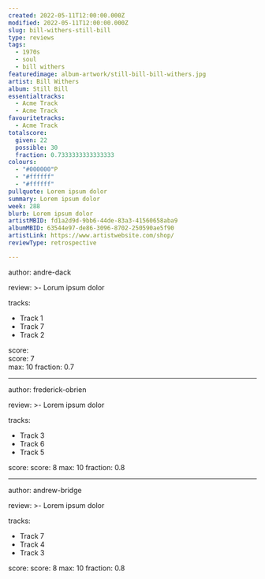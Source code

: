 ```yaml
---
created: 2022-05-11T12:00:00.000Z                            
modified: 2022-05-11T12:00:00.000Z                           
slug: bill-withers-still-bill                                
type: reviews                                                
tags:                                                        
  - 1970s                                                    
  - soul
  - bill withers
featuredimage: album-artwork/still-bill-bill-withers.jpg           
artist: Bill Withers
album: Still Bill
essentialtracks:                                             
  - Acme Track
  - Acme Track
favouritetracks:                                            
  - Acme Track
totalscore:                                                  
  given: 22                                                  
  possible: 30
  fraction: 0.7333333333333333
colours:
  - "#000000"P
  - "#ffffff"
  - "#ffffff"
pullquote: Lorem ipsum dolor                                 
summary: Lorem ipsum dolor                                   
week: 288
blurb: Lorem ipsum dolor                                    
artistMBID: fd1a2d9d-9bb6-44de-83a3-41560658aba9
albumMBID: 63544e97-de86-3096-8702-250590ae5f90
artistLink: https://www.artistwebsite.com/shop/
reviewType: retrospective

---
```


author: andre-dack

review: >-
 Lorum ipsum dolor

tracks:                                                      
  - Track 1
  - Track 7
  - Track 2

score:                                                       
  score: 7                                                   
  max: 10
  fraction: 0.7

---

author: frederick-obrien

review: >-
  Lorem ipsum dolor

tracks:
  - Track 3
  - Track 6
  - Track 5

score:
  score: 8
  max: 10
  fraction: 0.8

---

author: andrew-bridge

review: >-
  Lorem ipsum dolor

tracks:
  - Track 7
  - Track 4
  - Track 3

score:
  score: 8
  max: 10
  fraction: 0.8
